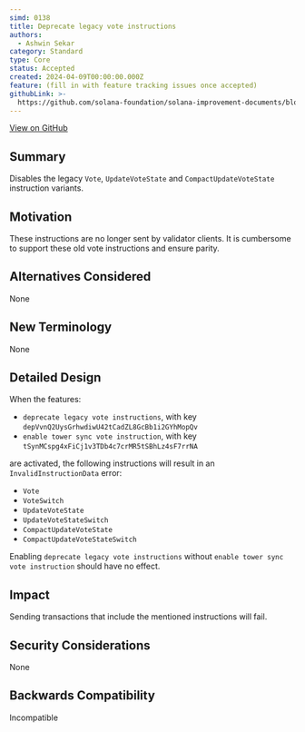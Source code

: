 ```yaml
---
simd: 0138
title: Deprecate legacy vote instructions
authors:
  - Ashwin Sekar
category: Standard
type: Core
status: Accepted
created: 2024-04-09T00:00:00.000Z
feature: (fill in with feature tracking issues once accepted)
githubLink: >-
  https://github.com/solana-foundation/solana-improvement-documents/blob/main/proposals/0138-deprecate-legacy-vote-instructions.md
---
```

[View on GitHub](https://github.com/solana-foundation/solana-improvement-documents/blob/main/proposals/0138-deprecate-legacy-vote-instructions.md)


## Summary

Disables the legacy `Vote`, `UpdateVoteState` and `CompactUpdateVoteState`
instruction variants.

## Motivation

These instructions are no longer sent by validator clients.
It is cumbersome to support these old vote instructions and ensure parity.

## Alternatives Considered

None

## New Terminology

None

## Detailed Design

When the features:

* `deprecate legacy vote instructions`, with key
    `depVvnQ2UysGrhwdiwU42tCadZL8GcBb1i2GYhMopQv`
* `enable tower sync vote instruction`, with key
    `tSynMCspg4xFiCj1v3TDb4c7crMR5tSBhLz4sF7rrNA`

are activated, the following instructions will result in an
`InvalidInstructionData` error:

* `Vote`
* `VoteSwitch`
* `UpdateVoteState`
* `UpdateVoteStateSwitch`
* `CompactUpdateVoteState`
* `CompactUpdateVoteStateSwitch`

Enabling `deprecate legacy vote instructions` without 
`enable tower sync vote instruction` should have no effect.

## Impact

Sending transactions that include the mentioned instructions will fail.

## Security Considerations

None

## Backwards Compatibility

Incompatible
